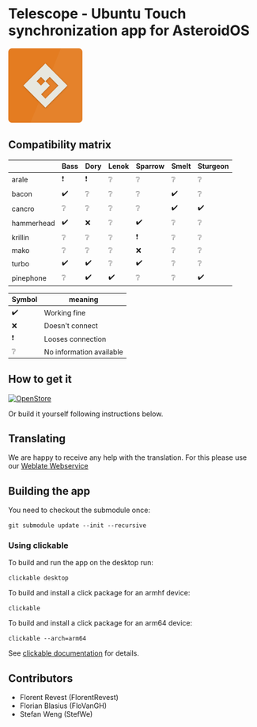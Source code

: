 # Telescope - Ubuntu Touch synchronization app for AsteroidOS

<img src="assets/icon.png" width="150" />

## Compatibility matrix

|               | Bass | Dory | Lenok | Sparrow | Smelt | Sturgeon |
| ------------- | ---- | ---- | ------- | ------- | ----- | -------- |
| arale         | ❗    | ❗    | ❔     | ❔       | ❔     | ❔        |
| bacon         | ✔️    | ❔    | ❔     | ❔       | ✔️     | ❔        |
| cancro        | ❔    | ❔    | ❔     | ❔       | ✔️     | ✔️        |
| hammerhead    | ✔️    | ❌    | ❔     | ✔️       | ❔     | ❔        |
| krillin       | ❔    | ❔    | ❔     | ❗       | ❔     | ❔        |
| mako          | ❔    | ❔    | ❔     | ❌       | ❔     | ❔        |
| turbo         | ✔️    | ✔️    | ❔     | ✔️       | ❔     | ❔        |
| pinephone     | ❔    | ✔️    | ✔️     | ❔       | ❔     | ✔️        |


| Symbol | meaning                  |
| ------ | ------------------------ |
|  ✔️     | Working fine             |
|  ❌     | Doesn't connect          |
|  ❗     | Looses connection        |
|  ❔     | No information available |

## How to get it

[![OpenStore](https://open-store.io/badges/en_US.png)](https://open-store.io/app/telescope.asteroidos)

Or build it yourself following instructions below.

## Translating

We are happy to receive any help with the translation. For this please use our [Weblate Webservice](https://hosted.weblate.org/projects/asteroidos/telescope/)

## Building the app

You need to checkout the submodule once:

    git submodule update --init --recursive

### Using clickable
To build and run the app on the desktop run:

```
clickable desktop
```
To build and install a click package for an armhf device:

```
clickable
```
To build and install a click package for an arm64 device:

```
clickable --arch=arm64
```

See [clickable documentation](http://clickable.bhdouglass.com/en/latest/) for details.


## Contributors

- Florent Revest (FlorentRevest)
- Florian Blasius (FloVanGH)
- Stefan Weng (StefWe)
